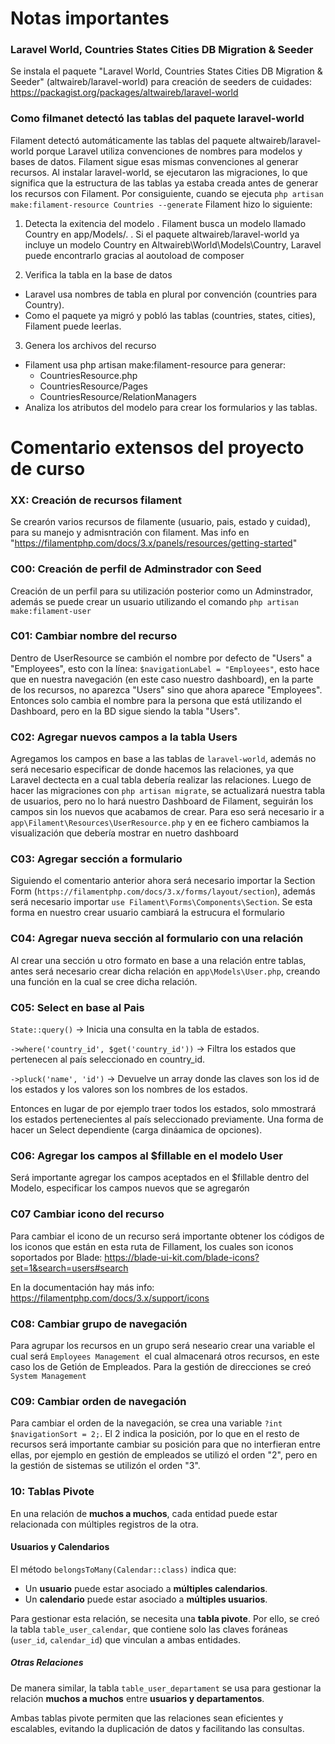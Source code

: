 # Notas importantes

### Laravel World, Countries States Cities DB Migration & Seeder
Se instala el paquete "Laravel World, Countries States Cities DB Migration & Seeder" (altwaireb/laravel-world) para creación de seeders de cuidades: https://packagist.org/packages/altwaireb/laravel-world

### Como filmanet detectó las tablas del paquete laravel-world
Filament detectó automáticamente las tablas del paquete altwaireb/laravel-world porque Laravel utiliza convenciones de nombres para modelos y bases de datos. Filament sigue esas mismas convenciones al generar recursos.
Al instalar laravel-world, se ejecutaron las migraciones, lo que significa que la estructura de las tablas ya estaba creada antes de generar los recursos con Filament.
Por consiguiente, cuando se ejecuta `php artisan make:filament-resource Countries --generate` Filament hizo lo siguiente:
1. Detecta la exitencia del modelo
. Filament busca un modelo llamado Country en app/Models/.
. Si el paquete altwaireb/laravel-world ya incluye un modelo Country en Altwaireb\World\Models\Country, Laravel puede encontrarlo gracias al aoutoload de composer

2. Verifica la tabla en la base de datos
- Laravel usa nombres de tabla en plural por convención (countries para Country).
- Como el paquete ya migró y pobló las tablas (countries, states, cities), Filament puede leerlas.

3. Genera los archivos del recurso
- Filament usa php artisan make:filament-resource para generar:
    - CountriesResource.php
    - CountriesResource/Pages
    - CountriesResource/RelationManagers
- Analiza los atributos del modelo para crear los formularios y las tablas.

# Comentario extensos del proyecto de curso

### XX: Creación de recursos filament
Se crearón varios recursos de filamente (usuario, pais, estado y cuidad), para su manejo y admisntración con filament.
Mas info en "https://filamentphp.com/docs/3.x/panels/resources/getting-started"

### C00: Creación de perfil de Adminstrador con Seed
Creación de un perfil para su utilización posterior como un Adminstrador, además se puede crear un usuario utilizando el comando `php artisan make:filament-user`


### C01: Cambiar nombre del recurso
Dentro de UserResource se cambión el nombre por defecto de "Users" a "Employees", esto con la línea: `$navigationLabel = "Employees"`, esto hace que en nuestra navegación (en este caso nuestro dashboard), en la parte de los recursos, no aparezca "Users" sino que ahora aparece "Employees". 
Entonces solo cambia el nombre para la persona que está utilizando el Dashboard, pero en la BD sigue siendo la tabla "Users".


### C02: Agregar nuevos campos a la tabla Users
Agregamos los campos en base a las tablas de `laravel-world`, además no será necesario especificar de donde hacemos las relaciones, ya que Laravel dectecta en a cual tabla debería realizar las relaciones.
Luego de hacer las migraciones con `php artisan migrate`, se actualizará nuestra tabla de usuarios, pero no lo hará nuestro Dashboard de Filament, seguirán los campos sin los nuevos que acabamos de crear. Para eso será necesario ir a `app\Filament\Resources\UserResource.php` y en ee fichero cambiamos la visualización que debería mostrar en nuetro dashboard

### C03: Agregar sección a formulario
Siguiendo el comentario anterior ahora será necesario importar la Section Form (`https://filamentphp.com/docs/3.x/forms/layout/section`), además será necesario importar `use Filament\Forms\Components\Section`. Se esta forma en nuestro crear usuario cambiará la estrucura el formulario


### C04: Agregar nueva sección al formulario con una relación
Al crear una sección u otro formato en base a una relación entre tablas, antes será necesario crear dicha relación en `app\Models\User.php`, creando una función en la cual se cree dicha relación. 


### C05: Select en base al Pais
`State::query()` → Inicia una consulta en la tabla de estados.

`->where('country_id', $get('country_id'))` → Filtra los estados que pertenecen al país seleccionado en country_id.

`->pluck('name', 'id')` → Devuelve un array donde las claves son los id de los estados y los valores son los nombres de los estados.

Entonces en lugar de por ejemplo traer todos los estados, solo mmostrará los estados pertenecientes al país seleccionado previamente. Una forma de hacer un Select dependiente (carga dináamica de opciones).


### C06: Agregar los campos al $fillable en el modelo User
Será importante agregar los campos aceptados en el $fillable dentro del Modelo, especificar los campos nuevos que se agregarón

### C07 Cambiar icono del recurso
Para cambiar el icono de un recurso será importante obtener los códigos de los iconos que están en esta ruta de Fillament, los cuales son iconos soportados por Blade:
https://blade-ui-kit.com/blade-icons?set=1&search=users#search

En la documentación hay más info:
https://filamentphp.com/docs/3.x/support/icons


### C08: Cambiar grupo de navegación
Para agrupar los recursos en un grupo será neseario crear una variable el cual será `Employees Management `el cual almacenará otros recursos, en este caso los de Getión de Empleados. Para la gestión de direcciones se creó `System Management`

### C09: Cambiar orden de navegación
Para cambiar el orden de la navegación, se crea una variable `?int $navigationSort = 2;`. El 2 indica la posición, por lo que en el resto de recursos será importante cambiar su posición para que no interfieran entre ellas, por ejemplo en gestión de empleados se utilizó el orden "2", pero en la gestión de sistemas se utilizón el orden "3".


### 10: Tablas Pivote
En una relación de **muchos a muchos**, cada entidad puede estar relacionada con múltiples registros de la otra.  

#### **Usuarios y Calendarios**  
El método `belongsToMany(Calendar::class)` indica que:  
- Un **usuario** puede estar asociado a **múltiples calendarios**.  
- Un **calendario** puede estar asociado a **múltiples usuarios**.  

Para gestionar esta relación, se necesita una **tabla pivote**. Por ello, se creó la tabla `table_user_calendar`, que contiene solo las claves foráneas (`user_id`, `calendar_id`) que vinculan a ambas entidades.  

##### **Otras Relaciones**  
De manera similar, la tabla `table_user_departament` se usa para gestionar la relación **muchos a muchos** entre **usuarios y departamentos**.  

Ambas tablas pivote permiten que las relaciones sean eficientes y escalables, evitando la duplicación de datos y facilitando las consultas.
